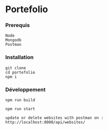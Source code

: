 # Portefolio

### Prerequis

    Node
    Mongodb
    Postman

### Installation

    git clone 
    cd portefolio
    npm i

### Développement

    npm run build

    npm run start

    update or delete websites with postman on : http://localhost:8000/api/websites/